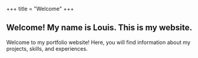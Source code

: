+++
title = "Welcome"
+++

## Welcome! My name is Louis. This is my website.

Welcome to my portfolio website! Here, you will find information about my projects, skills, and experiences.
